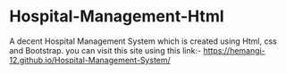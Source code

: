 # Hospital-Management-Html
A decent Hospital Management System which is created using Html, css and Bootstrap.
you can visit this site using this link:-
 https://hemangi-12.github.io/Hospital-Management-System/


